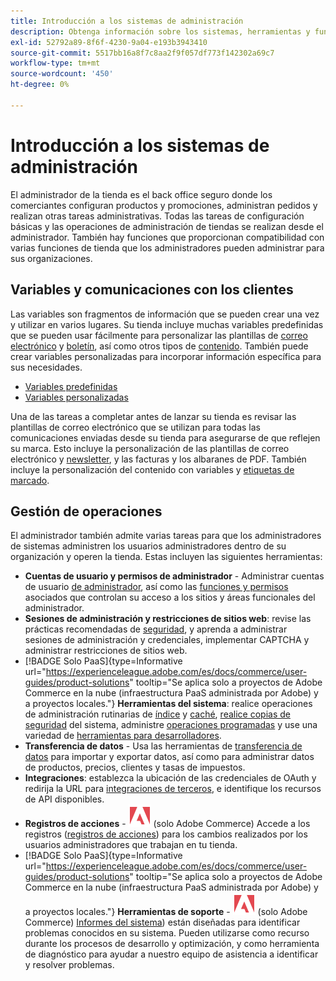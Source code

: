 ```yaml
---
title: Introducción a los sistemas de administración
description: Obtenga información sobre los sistemas, herramientas y funciones que el administrador de la tienda puede utilizar para administrar de forma eficaz los sitios, los datos, las integraciones y los usuarios administradores.
exl-id: 52792a89-8f6f-4230-9a04-e193b3943410
source-git-commit: 5517bb16a8f7c8aa2f9f057df773f142302a69c7
workflow-type: tm+mt
source-wordcount: '450'
ht-degree: 0%

---
```


# Introducción a los sistemas de administración

El administrador de la tienda es el back office seguro donde los comerciantes configuran productos y promociones, administran pedidos y realizan otras tareas administrativas. Todas las tareas de configuración básicas y las operaciones de administración de tiendas se realizan desde el administrador. También hay funciones que proporcionan compatibilidad con varias funciones de tienda que los administradores pueden administrar para sus organizaciones.

## Variables y comunicaciones con los clientes

Las variables son fragmentos de información que se pueden crear una vez y utilizar en varios lugares. Su tienda incluye muchas variables predefinidas que se pueden usar fácilmente para personalizar las plantillas de [correo electrónico](email-templates.md) y [boletín](../merchandising-promotions/newsletter-template.md), así como otros tipos de [contenido](../content-design/introduction.md#content). También puede crear variables personalizadas para incorporar información específica para sus necesidades.

- [Variables predefinidas](variables-predefined.md)
- [Variables personalizadas](variables-custom.md)

Una de las tareas a completar antes de lanzar su tienda es revisar las plantillas de correo electrónico que se utilizan para todas las comunicaciones enviadas desde su tienda para asegurarse de que reflejen su marca. Esto incluye la personalización de las plantillas de correo electrónico y [newsletter](../merchandising-promotions/newsletter-template.md), y las facturas y los albaranes de PDF. También incluye la personalización del contenido con variables y [etiquetas de marcado](markup-tags.md).

## Gestión de operaciones

El administrador también admite varias tareas para que los administradores de sistemas administren los usuarios administradores dentro de su organización y operen la tienda. Estas incluyen las siguientes herramientas:

- **Cuentas de usuario y permisos de administrador** - Administrar cuentas de usuario [de administrador](permissions-users-all.md), así como las [funciones y permisos](permissions-user-roles.md) asociados que controlan su acceso a los sitios y áreas funcionales del administrador.
- **Sesiones de administración y restricciones de sitios web**: revise las prácticas recomendadas de [seguridad](security.md), y aprenda a administrar sesiones de administración y credenciales, implementar CAPTCHA y administrar restricciones de sitios web.
- [!BADGE Solo PaaS]{type=Informative url="https://experienceleague.adobe.com/es/docs/commerce/user-guides/product-solutions" tooltip="Se aplica solo a proyectos de Adobe Commerce en la nube (infraestructura PaaS administrada por Adobe) y a proyectos locales."} **Herramientas del sistema**: realice operaciones de administración rutinarias de [índice](index-management.md) y [caché](cache-management.md), [realice copias de seguridad](backups.md) del sistema, administre [operaciones programadas](data-scheduled-import-export.md) y use una variedad de [herramientas para desarrolladores](developer-tools.md).
- **Transferencia de datos** - Usa las herramientas de [transferencia de datos](data-transfer.md) para importar y exportar datos, así como para administrar datos de productos, precios, clientes y tasas de impuestos.
- **Integraciones**: establezca la ubicación de las credenciales de OAuth y redirija la URL para [integraciones de terceros](integrations.md), e identifique los recursos de API disponibles.
- **Registros de acciones** - ![Adobe Commerce](../assets/adobe-logo.svg) (solo Adobe Commerce) Accede a los registros ([registros de acciones](action-log.md)) para los cambios realizados por los usuarios administradores que trabajan en tu tienda.
- [!BADGE Solo PaaS]{type=Informative url="https://experienceleague.adobe.com/es/docs/commerce/user-guides/product-solutions" tooltip="Se aplica solo a proyectos de Adobe Commerce en la nube (infraestructura PaaS administrada por Adobe) y a proyectos locales."} **Herramientas de soporte** - ![Adobe Commerce](../assets/adobe-logo.svg) (solo Adobe Commerce) [Informes del sistema](support.md#access-system-reports)) están diseñadas para identificar problemas conocidos en su sistema. Pueden utilizarse como recurso durante los procesos de desarrollo y optimización, y como herramienta de diagnóstico para ayudar a nuestro equipo de asistencia a identificar y resolver problemas.
